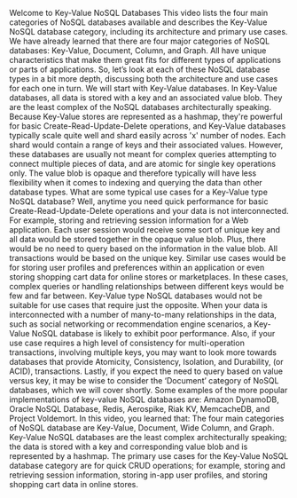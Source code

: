 Welcome to Key-Value NoSQL Databases This video lists the four main categories
of NoSQL databases available and describes the Key-Value NoSQL database category,
including its architecture and primary use cases. We have already learned that there are four
major categories of NoSQL databases: Key-Value, Document, Column, and Graph.
All have unique characteristics that make them great fits for different
types of applications or parts of applications. So, let’s look at each of these NoSQL database
types in a bit more depth, discussing both the architecture and use cases for each one in turn.
We will start with Key-Value databases. In Key-Value databases, all data is stored
with a key and an associated value blob. They are the least complex of the NoSQL
databases architecturally speaking. Because Key-Value stores are represented
as a hashmap, they're powerful for basic Create-Read-Update-Delete operations,
and Key-Value databases typically scale quite well and shard easily across 'x' number of nodes.
Each shard would contain a range of keys and their associated values.
However, these databases are usually not meant for complex queries attempting to
connect multiple pieces of data, and are atomic for single key operations only.
The value blob is opaque and therefore typically will have less flexibility
when it comes to indexing and querying the data than other database types.
What are some typical use cases for a Key-Value type NoSQL database?
Well, anytime you need quick performance for basic Create-Read-Update-Delete
operations and your data is not interconnected. For example, storing and retrieving session
information for a Web application. Each user session would receive some sort of unique key
and all data would be stored together in the opaque value blob. Plus, there would be no need to
query based on the information in the value blob. All transactions would be based on the unique key.
Similar use cases would be for storing user profiles and preferences within an application
or even storing shopping cart data for online stores or marketplaces.
In these cases, complex queries or handling relationships between
different keys would be few and far between.
Key-Value type NoSQL databases would not be suitable for use
cases that require just the opposite. When your data is interconnected with a
number of many-to-many relationships in the data, such as social networking or
recommendation engine scenarios, a Key-Value NoSQL database is likely to exhibit poor performance.
Also, if your use case requires a high level of consistency for multi-operation transactions,
involving multiple keys, you may want to look more towards databases that provide
Atomicity, Consistency, Isolation, and Durability, (or ACID), transactions.
Lastly, if you expect the need to query based on value versus key,
it may be wise to consider the ‘Document’ category of NoSQL databases, which we will cover shortly.
Some examples of the more popular implementations of key-value NoSQL databases are:
Amazon DynamoDB, Oracle NoSQL Database, Redis, Aerospike, Riak KV, MemcacheDB,
and Project Voldemort. In this video, you learned that:
The four main categories of NoSQL database are Key-Value, Document, Wide Column, and Graph.
Key-Value NoSQL databases are the least complex architecturally speaking;
the data is stored with a key and corresponding value blob and is represented by a hashmap.
The primary use cases for the Key-Value NoSQL database category are for quick CRUD operations;
for example, storing and retrieving session information, storing in-app user profiles,
and storing shopping cart data in online stores.
